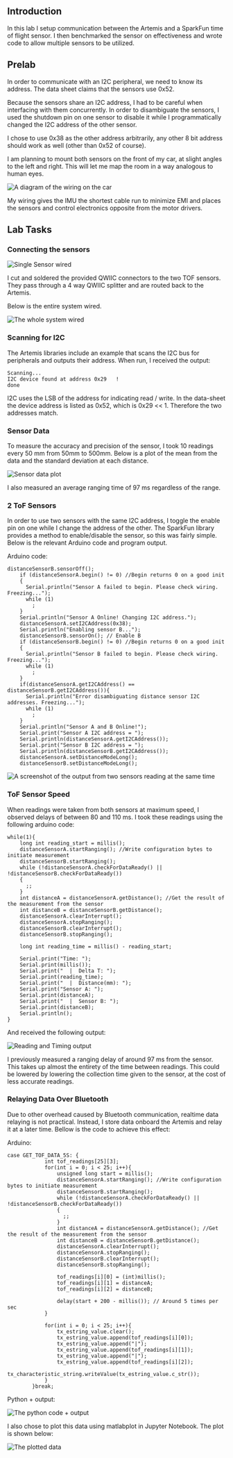 ## Introduction

In this lab I setup communication between the Artemis and a SparkFun time of flight sensor. I then benchmarked the sensor on effectiveness and wrote code to allow multiple sensors to be utilized.

## Prelab

In order to communicate with an I2C peripheral, we need to know its address. The data sheet claims that the sensors use 0x52.

Because the sensors share an I2C address, I had to be careful when interfacing with them concurrently. In order to disambiguate the sensors, I used the shutdown pin on one sensor to disable it while I programmatically changed the I2C address of the other sensor.

I chose to use 0x38 as the other address arbitrarily, any other 8 bit address should work as well (other than 0x52 of course).

I am planning to mount both sensors on the front of my car, at slight angles to the left and right. This will let me map the room in a way analogous to human eyes.

![A diagram of the wiring on the car](./assets/wiring_diagram.png)

My wiring gives the IMU the shortest cable run to minimize EMI and places the sensors and control electronics opposite from the motor drivers.

## Lab Tasks

### Connecting the sensors

![Single Sensor wired](./assets/single_sensor_wired.png)

I cut and soldered the provided QWIIC connectors to the two TOF sensors. They pass through a 4 way QWIIC splitter and are routed back to the Artemis.

Below is the entire system wired.

![The whole system wired](./assets/full_system.png)

### Scanning for I2C

The Artemis libraries include an example that scans the I2C bus for peripherals and outputs their address. When run, I received the output:

```
Scanning...
I2C device found at address 0x29   !
done
```

I2C uses the LSB of the address for indicating read / write. In the data-sheet the device address is listed as 0x52, which is 0x29 << 1. Therefore the two addresses match.

### Sensor Data

To measure the accuracy and precision of the sensor, I took 10 readings every 50 mm from 50mm to 500mm. Below is a plot of the mean from the data and the standard deviation at each distance.

![Sensor data plot](./assets/error.png)

I also measured an average ranging time of 97 ms regardless of the range.

### 2 ToF Sensors

In order to use two sensors with the same I2C address, I toggle the enable pin on one while I change the address of the other. The SparkFun library provides a method to enable/disable the sensor, so this was fairly simple. Below is the relevant Arduino code and program output.

Arduino code:

```
distanceSensorB.sensorOff();
    if (distanceSensorA.begin() != 0) //Begin returns 0 on a good init
    {
      Serial.println("Sensor A failed to begin. Please check wiring. Freezing...");
      while (1)
        ;
    }
    Serial.println("Sensor A Online! Changing I2C address.");
    distanceSensorA.setI2CAddress(0x38);
    Serial.println("Enabling sensor B...");
    distanceSensorB.sensorOn(); // Enable B
    if (distanceSensorB.begin() != 0) //Begin returns 0 on a good init
    {
      Serial.println("Sensor B failed to begin. Please check wiring. Freezing...");
      while (1)
        ;
    }
    if(distanceSensorA.getI2CAddress() == distanceSensorB.getI2CAddress()){
      Serial.println("Error disambiguating distance sensor I2C addresses. Freezing...");
      while (1)
        ;
    }
    Serial.println("Sensor A and B Online!");
    Serial.print("Sensor A I2C address = ");
    Serial.println(distanceSensorA.getI2CAddress());
    Serial.print("Sensor B I2C address = ");
    Serial.println(distanceSensorB.getI2CAddress());
    distanceSensorA.setDistanceModeLong();
    distanceSensorB.setDistanceModeLong();
```

![A screenshot of the output from two sensors reading at the same time](./assets/two_sensor.png)

### ToF Sensor Speed

When readings were taken from both sensors at maximum speed, I observed delays of between 80 and 110 ms. I took these readings using the following arduino code:

```
while(1){
    long int reading_start = millis();
    distanceSensorA.startRanging(); //Write configuration bytes to initiate measurement
    distanceSensorB.startRanging();
    while (!distanceSensorA.checkForDataReady() || !distanceSensorB.checkForDataReady())
    {
      ;;
    }
    int distanceA = distanceSensorA.getDistance(); //Get the result of the measurement from the sensor
    int distanceB = distanceSensorB.getDistance();
    distanceSensorA.clearInterrupt();
    distanceSensorA.stopRanging();
    distanceSensorB.clearInterrupt();
    distanceSensorB.stopRanging();

    long int reading_time = millis() - reading_start;

    Serial.print("Time: ");
    Serial.print(millis());
    Serial.print("  |  Delta T: ");
    Serial.print(reading_time);
    Serial.print("  |  Distance(mm): ");
    Serial.print("Sensor A: ");
    Serial.print(distanceA);
    Serial.print("  |  Sensor B: ");
    Serial.print(distanceB);
    Serial.println();
}
```
And received the following output:

![Reading and Timing output](./assets/reading_speed.png)

I previously measured a ranging delay of around 97 ms from the sensor. This takes up almost the entirety of the time between readings. This could be lowered by lowering the collection time given to the sensor, at the cost of less accurate readings.

### Relaying Data Over Bluetooth

Due to other overhead caused by Bluetooth communication, realtime data relaying is not practical. Instead, I store data onboard the Artemis and relay it at a later time. Bellow is the code to achieve this effect:

Arduino:
```
case GET_TOF_DATA_5S: {
            int tof_readings[25][3];
            for(int i = 0; i < 25; i++){
                unsigned long start = millis();
                distanceSensorA.startRanging(); //Write configuration bytes to initiate measurement
                distanceSensorB.startRanging();
                while (!distanceSensorA.checkForDataReady() || !distanceSensorB.checkForDataReady())
                {
                  ;;
                }
                int distanceA = distanceSensorA.getDistance(); //Get the result of the measurement from the sensor
                int distanceB = distanceSensorB.getDistance();
                distanceSensorA.clearInterrupt();
                distanceSensorA.stopRanging();
                distanceSensorB.clearInterrupt();
                distanceSensorB.stopRanging();

                tof_readings[i][0] = (int)millis();
                tof_readings[i][1] = distanceA;
                tof_readings[i][2] = distanceB;

                delay(start + 200 - millis()); // Around 5 times per sec                    
            }

            for(int i = 0; i < 25; i++){
                tx_estring_value.clear();
                tx_estring_value.append(tof_readings[i][0]);
                tx_estring_value.append("|");
                tx_estring_value.append(tof_readings[i][1]);
                tx_estring_value.append("|");
                tx_estring_value.append(tof_readings[i][2]);
              tx_characteristic_string.writeValue(tx_estring_value.c_str());
            }
        }break;
```

Python + output:

![The python code + output](./assets/python_output.png)

I also chose to plot this data using matlabplot in Jupyter Notebook. The plot is shown below:

![The plotted data](./assets/test.png)